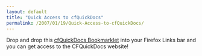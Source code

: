 ```yaml
---
layout: default
title: "Quick Access to cfQuickDocs"
permalink: /2007/01/19/Quick-Access-to-cfQuickDocs/
---
```


Drop and drop this <a href="http://boyank.blogspot.com/2007/01/cfquickdocs-bookmarklet.html" target="_blank">cfQuickDocs Bookmarklet</a> into your Firefox Links bar and you can get access to the CFQuickDocs website!